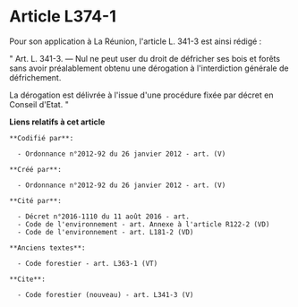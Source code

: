 # Article L374-1

Pour son application à La Réunion, l'article L. 341-3 est ainsi rédigé :

" Art. L. 341-3. ― Nul ne peut user du droit de défricher ses bois et forêts sans avoir préalablement obtenu une dérogation à
l'interdiction générale de défrichement.

La dérogation est délivrée à l'issue d'une procédure fixée par décret en Conseil d'Etat. "

**Liens relatifs à cet article**

	**Codifié par**:

	  - Ordonnance n°2012-92 du 26 janvier 2012 - art. (V)

	**Créé par**:

	  - Ordonnance n°2012-92 du 26 janvier 2012 - art. (V)

	**Cité par**:

	  - Décret n°2016-1110 du 11 août 2016 - art.
	  - Code de l'environnement - art. Annexe à l'article R122-2 (VD)
	  - Code de l'environnement - art. L181-2 (VD)

	**Anciens textes**:

	  - Code forestier - art. L363-1 (VT)

	**Cite**:

	  - Code forestier (nouveau) - art. L341-3 (V)
